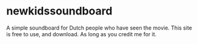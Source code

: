 # newkidssoundboard
A simple soundboard for Dutch people who have seen the movie.
This site is free to use, and download. As long as you credit me for it. 
